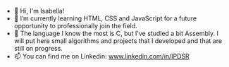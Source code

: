 - 👋 Hi, I'm Isabella!
- 👀 I’m currently learning HTML, CSS and JavaScript for a future opportunity to professionally join the field.
- 🌱 The language I know the most is C, but I've studied a bit Assembly. I will put here small algorithms and projects that I developed and that are still on progress.
- 📫 You can find me on Linkedin: www.linkedin.com/in/IPDSR

<!---
IPDSR/IPDSR is a ✨ special ✨ repository because its `README.md` (this file) appears on your GitHub profile.
You can click the Preview link to take a look at your changes.
--->
